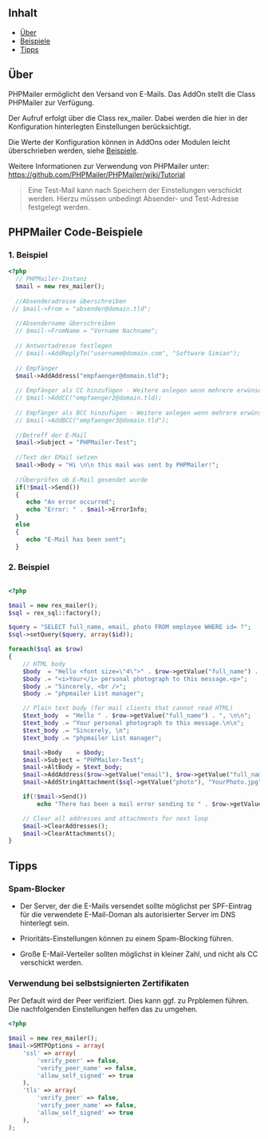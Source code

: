 ## Inhalt
- [Über](#ueber)
- [Beispiele](#beispiele)
- [Tipps](#tipps)

<a name="ueber"></a>

## Über
PHPMailer ermöglicht den Versand von E-Mails. Das AddOn stellt die Class PHPMailer zur Verfügung. 

Der Aufruf erfolgt über die Class rex_mailer. Dabei werden die hier in der Konfiguration hinterlegten Einstellungen berücksichtigt. 

Die Werte der Konfiguration können in AddOns oder Modulen leicht überschrieben werden, siehe [Beispiele](#beispiele).

Weitere Informationen zur Verwendung von PHPMailer unter:  https://github.com/PHPMailer/PHPMailer/wiki/Tutorial

> Eine Test-Mail kann nach Speichern der Einstellungen verschickt werden. Hierzu müssen unbedingt Absender- und Test-Adresse festgelegt werden. 

<a name="beispiele"></a>
## PHPMailer Code-Beispiele


### 1. Beispiel

```php 
<?php 
  // PHPMailer-Instanz 
  $mail = new rex_mailer();
 
  //Absenderadresse überschreiben
 // $mail->From = "absender@domain.tld";
  
  //Absendername überschreiben
  // $mail->FromName = "Vorname Nachname";
  
  // Antwortadresse festlegen 
  // $mail->AddReplyTo("username@domain.com", "Software Simian");
  
  // Empfänger 
  $mail->AddAddress("empfaenger@domain.tld");
  
  // Empfänger als CC hinzufügen - Weitere anlegen wenn mehrere erwünscht
  // $mail->AddCC("empfaenger2@domain.tld);
  
  // Empfänger als BCC hinzufügen - Weitere anlegen wenn mehrere erwünscht
  // $mail->AddBCC("empfaenger3@domain.tld");
 
  //Betreff der E-Mail 
  $mail->Subject = "PHPMailer-Test";
 
  //Text der EMail setzen
  $mail->Body = "Hi \n\n this mail was sent by PHPMailer!";
  
  //Überprüfen ob E-Mail gesendet wurde
  if(!$mail->Send())
  {
     echo "An error occurred";
     echo "Error: " . $mail->ErrorInfo;
  }
  else
  {
     echo "E-Mail has been sent";
  }
```


### 2. Beispiel


```php

<?php

$mail = new rex_mailer();
$sql = rex_sql::factory();

$query = "SELECT full_name, email, photo FROM employee WHERE id= ?";
$sql->setQuery($query, array($id));

foreach($sql as $row)
{
    // HTML body
    $body  = "Hello <font size=\"4\">" . $row->getValue("full_name") . "</font>, <p>";
    $body .= "<i>Your</i> personal photograph to this message.<p>";
    $body .= "Sincerely, <br />";
    $body .= "phpmailer List manager";

    // Plain text body (for mail clients that cannot read HTML)
    $text_body  = "Hello " . $row->getValue("full_name") . ", \n\n";
    $text_body .= "Your personal photograph to this message.\n\n";
    $text_body .= "Sincerely, \n";
    $text_body .= "phpmailer List manager";

    $mail->Body    = $body;
    $mail->Subject = "PHPMailer-Test";
    $mail->AltBody = $text_body;
    $mail->AddAddress($row->getValue("email"), $row->getValue("full_name"));
    $mail->AddStringAttachment($sql->getValue("photo"), "YourPhoto.jpg");

    if(!$mail->Send())
        echo "There has been a mail error sending to " . $row->getValue("email") . "<br>";

    // Clear all addresses and attachments for next loop
    $mail->ClearAddresses();
    $mail->ClearAttachments();
}

```

<a name="tipps"></a>

## Tipps

### Spam-Blocker

- Der Server, der die E-Mails versendet sollte möglichst per SPF-Eintrag für die verwendete E-Mail-Doman als autorisierter Server im DNS hinterlegt sein. 

- Prioritäts-Einstellungen können zu einem Spam-Blocking führen. 

- Große E-Mail-Verteiler sollten möglichst in kleiner Zahl, und nicht als CC verschickt werden. 


### Verwendung bei selbstsignierten Zertifikaten

Per Default wird der Peer verifiziert. Dies kann ggf. zu Prpblemen führen. Die nachfolgenden Einstellungen helfen das zu umgehen.  

```php
<?php

$mail = new rex_mailer();
$mail->SMTPOptions = array(
    'ssl' => array(
        'verify_peer' => false,
        'verify_peer_name' => false,
        'allow_self_signed' => true
    ),
    'tls' => array(
        'verify_peer' => false,
        'verify_peer_name' => false,
        'allow_self_signed' => true
    ),
);
```
